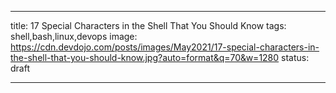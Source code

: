 ---

title: 17 Special Characters in the Shell That You Should Know
tags: shell,bash,linux,devops
image: https://cdn.devdojo.com/posts/images/May2021/17-special-characters-in-the-shell-that-you-should-know.jpg?auto=format&q=70&w=1280
status: draft

---